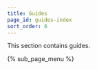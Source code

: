 ```yaml
---
title: Guides
page_id: guides-index
sort_order: 6
---
```

This section contains guides.

{% sub_page_menu %}
